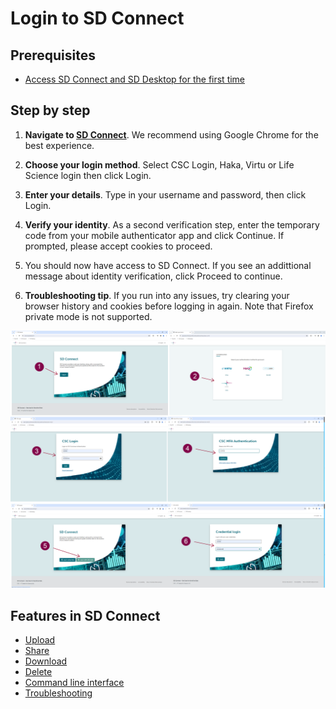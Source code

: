 # Login to SD Connect

## Prerequisites

* [Access SD Connect and SD Desktop for the first time](./sd-access.md#)

## Step by step

1. **Navigate to [SD Connect](https://sd-connect.csc.fi)**. We recommend using Google Chrome for the best experience.
   
2. **Choose your login method**. Select CSC Login, Haka, Virtu or Life Science login then click Login.

3. **Enter your details**. Type in your username and password, then click Login.

4. **Verify your identity**. As a second verification step, enter the temporary code from your mobile authenticator app and click Continue. If prompted, please accept cookies to proceed.
   
5. You should now have access to SD Connect. If you see an addittional message about identity verification, click Proceed to continue.

6. **Troubleshooting tip**. If you run into any issues, try clearing your browser history and cookies before logging in again. Note that Firefox private mode is not supported. 



[![Project](images/connect/beta-login.png)](images/connect/beta-login.png)



## Features in SD Connect

* [Upload](./sd-connect-upload.md)
* [Share](./sd-connect-share.md)
* [Download](./sd-connect-download.md)
* [Delete](./sd-connect-delete.md)
* [Command line interface](./sd-connect-command-line-interface.md)
* [Troubleshooting](./sd-connect-troubleshooting.md)
